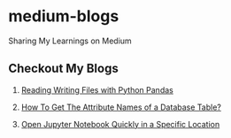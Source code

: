 # medium-blogs
Sharing My Learnings on Medium

## Checkout My Blogs

1. [Reading Writing Files with Python Pandas](https://medium.com/@mainak17/reading-writing-files-with-python-pandas-975ab796feec)

2. [How To Get The Attribute Names of a Database Table?](https://medium.com/@mainak17/how-to-get-the-attribute-names-of-a-database-table-4f117cf5c9f9)

3. [Open Jupyter Notebook Quickly in a Specific Location](https://medium.com/@mainak17/open-jupyter-notebook-quickly-in-a-specific-location-dd876e80480b)
